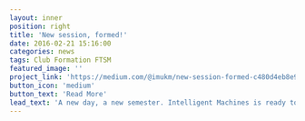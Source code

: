 ```yaml
---
layout: inner
position: right
title: 'New session, formed!'
date: 2016-02-21 15:16:00
categories: news
tags: Club Formation FTSM
featured_image: ''
project_link: 'https://medium.com/@imukm/new-session-formed-c480d4eb8e9f#.1a7lxgiyl'
button_icon: 'medium'
button_text: 'Read More'
lead_text: 'A new day, a new semester. Intelligent Machines is ready to kickstart to a new future!'
---
```

